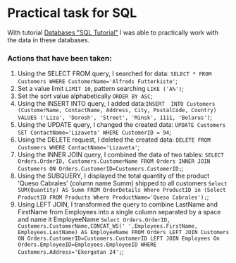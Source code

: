 # Practical task for SQL

With tutorial [Databases "SQL Tutorial"](https://www.w3schools.com/sql/trysql.asp?filename=trysql_select_all) I was able to practically work with the data in these databases.

### Actions that have been taken:

1. Using the SELECT FROM query, I searched for data: ```SELECT * FROM Customers WHERE CustomerName='Alfreds Futterkiste'```;
2. Set a value limit ```LIMIT 10```, pattern searching ```LIKE ('A%')```;
3. Set the sort value alphabetically ```ORDER BY ASC```;
4. Using the INSERT INTO query, I added data:```INSERT  INTO Customers (CustomerName, ContactName, Address, City, PostalCode, Country) VALUES ('Liza', 'Dorosh', 'Street', 'Minsk', 1111, 'Belarus')```;
5. Using the UPDATE query, I changed the created data: ```UPDATE Customers SET ContactName='Lizaveta' WHERE CustomerID = 94```;
6. Using the DELETE request, I deleted the created data: ```DELETE FROM Customers WHERE ContactName='Lizaveta'```;
7. Using the INNER JOIN query, I combined the data of two tables: ```SELECT Orders.OrderID, Customers.CustomerName FROM Orders INNER JOIN Customers ON Orders.CustomerID=Customers.CustomerID;```;
8. Using the SUBQUERY, I displayed the total quantity of the product 'Queso Cabrales' (column name Summ) shipped to all customers ```Select SUM(Quantity) AS Summ FROM OrderDetails Where ProductID in (Select ProductID FROM Products Where ProductName='Queso Cabrales');```;
9. Using LEFT JOIN, I transformed the query to combine LastName and FirstName from Employees into a single column separated by a space and name it EmployeeName ```Select Orders.OrderID, Customers.CustomerName,CONCAT_WS(' ',Employees.FirstName, Employees.LastName) AS EmployeeName FROM Orders LEFT JOIN Customers ON Orders.CustomerID=Customers.CustomerID LEFT JOIN Employees On Orders.EmployeeID=Employees.EmployeeID WHERE Customers.Address='Ekergatan 24';```;
